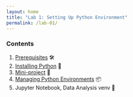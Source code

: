 ```yaml
---
layout: home
title: "Lab 1: Setting Up Python Environment"
permalink: /lab-01/
---
```


### Contents

1. [Prerequisites](01) 🛠️
2. [Installing Python](02) 🐍
3. [Mini-project](03) 🚀
4. [Managing Python Environments](04) 📦
5. Jupyter Notebook, Data Analysis venv 🔬
